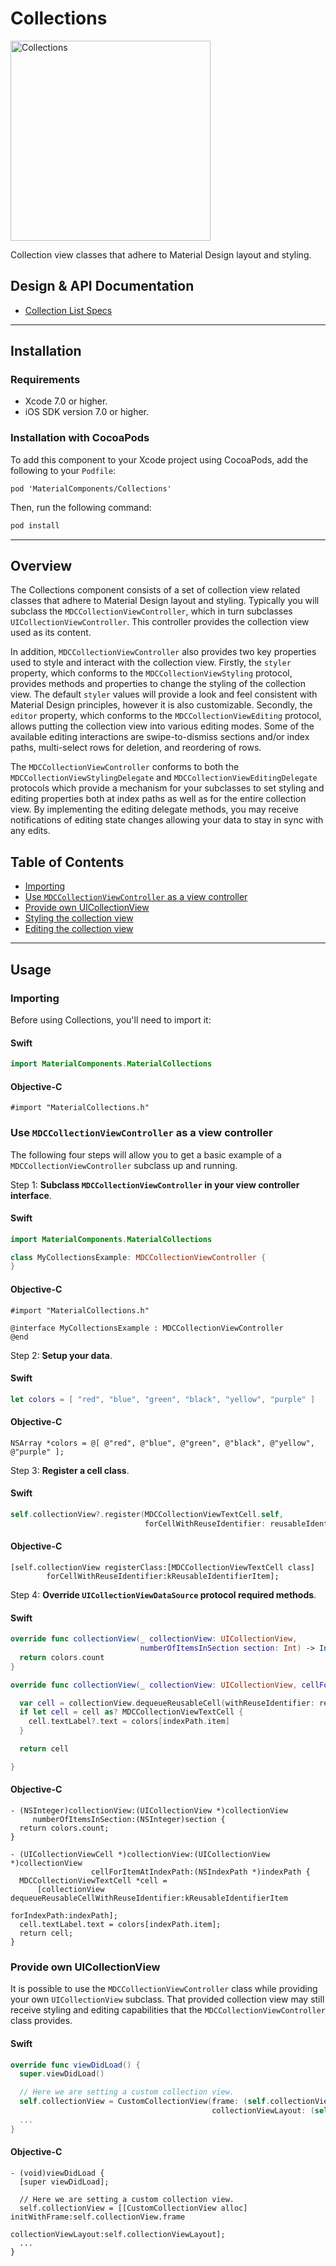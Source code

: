 <!--docs:
title: "Collections"
layout: detail
section: components
excerpt: "Collection view classes that adhere to Material Design layout and styling."
iconId: list
-->

# Collections

<!--{% if site.link_to_site == "true" %}-->
<div class="article__asset article__asset--screenshot">
  <img src="docs/assets/collections.png" alt="Collections" width="320">
</div>
<!--{% else %}
<div class="article__asset article__asset--screenshot" markdown="1">
  <video src="docs/assets/collections.mp4" autoplay loop></video>
</div>
{% endif %}-->

Collection view classes that adhere to Material Design layout and styling.
<!--{: .article__intro }-->

## Design & API Documentation

<ul class="icon-list">
  <li class="icon-spec"><a href="https://www.google.com/design/spec/components/lists.html#lists-specs">Collection List Specs</a></li>
</ul>

- - -

## Installation

### Requirements

- Xcode 7.0 or higher.
- iOS SDK version 7.0 or higher.

### Installation with CocoaPods

To add this component to your Xcode project using CocoaPods, add the following to your `Podfile`:

~~~
pod 'MaterialComponents/Collections'
~~~

Then, run the following command:

~~~ bash
pod install
~~~

- - -

## Overview

The Collections component consists of a set of collection view related classes that adhere to
Material Design layout and styling. Typically you will subclass the `MDCCollectionViewController`,
which in turn subclasses `UICollectionViewController`. This controller provides the collection view
used as its content.

In addition, `MDCCollectionViewController` also provides two key properties used to style and
interact with the collection view. Firstly, the `styler` property, which conforms to the
`MDCCollectionViewStyling` protocol, provides methods and properties to change the styling of the
collection view. The default `styler` values will provide a look and feel consistent with Material
Design principles, however it is also customizable. Secondly, the `editor` property, which conforms
to the `MDCCollectionViewEditing` protocol, allows putting the collection view into various editing
modes. Some of the available editing interactions are swipe-to-dismiss sections and/or index paths,
multi-select rows for deletion, and reordering of rows.

The `MDCCollectionViewController` conforms to both the `MDCCollectionViewStylingDelegate` and
`MDCCollectionViewEditingDelegate` protocols which provide a mechanism for your subclasses to
set styling and editing properties both at index paths as well as for the entire collection view.
By implementing the editing delegate methods, you may receive notifications of editing state changes
allowing your data to stay in sync with any edits.

## Table of Contents
- [Importing](#importing)
- [Use `MDCCollectionViewController` as a view controller](#use-mdccollectionviewcontroller-as-a-view-controller)
- [Provide own UICollectionView](#provide-own-uicollectionview)
- [Styling the collection view](styling/)
- [Editing the collection view](editing/)

- - -

## Usage

### Importing

Before using Collections, you'll need to import it:

<!--<div class="material-code-render" markdown="1">-->
#### Swift
~~~ swift
import MaterialComponents.MaterialCollections
~~~

#### Objective-C
~~~ objc
#import "MaterialCollections.h"
~~~
<!--</div>-->

### Use `MDCCollectionViewController` as a view controller

The following four steps will allow you to get a basic example of a `MDCCollectionViewController`
subclass up and running.

Step 1: **Subclass `MDCCollectionViewController` in your view controller interface**.

<!--<div class="material-code-render" markdown="1">-->
#### Swift
~~~ swift
import MaterialComponents.MaterialCollections

class MyCollectionsExample: MDCCollectionViewController {
}
~~~

#### Objective-C
~~~ objc
#import "MaterialCollections.h"

@interface MyCollectionsExample : MDCCollectionViewController
@end
~~~
<!--</div>-->

Step 2: **Setup your data**.

<!--<div class="material-code-render" markdown="1">-->
#### Swift
~~~ swift
let colors = [ "red", "blue", "green", "black", "yellow", "purple" ]
~~~

#### Objective-C
~~~ objc
NSArray *colors = @[ @"red", @"blue", @"green", @"black", @"yellow", @"purple" ];
~~~
<!--</div>-->

Step 3: **Register a cell class**.

<!--<div class="material-code-render" markdown="1">-->
#### Swift
~~~ swift
self.collectionView?.register(MDCCollectionViewTextCell.self,
                              forCellWithReuseIdentifier: reusableIdentifierItem)
~~~

#### Objective-C
~~~ objc
[self.collectionView registerClass:[MDCCollectionViewTextCell class]
        forCellWithReuseIdentifier:kReusableIdentifierItem];
~~~
<!--</div>-->

Step 4: **Override `UICollectionViewDataSource` protocol required methods**.

<!--<div class="material-code-render" markdown="1">-->
#### Swift
~~~ swift
override func collectionView(_ collectionView: UICollectionView,
                             numberOfItemsInSection section: Int) -> Int {
  return colors.count
}

override func collectionView(_ collectionView: UICollectionView, cellForItemAt indexPath: IndexPath) -> UICollectionViewCell {

  var cell = collectionView.dequeueReusableCell(withReuseIdentifier: reusableIdentifierItem, for: indexPath)
  if let cell = cell as? MDCCollectionViewTextCell {
    cell.textLabel?.text = colors[indexPath.item]
  }

  return cell

}
~~~

#### Objective-C
~~~ objc
- (NSInteger)collectionView:(UICollectionView *)collectionView
     numberOfItemsInSection:(NSInteger)section {
  return colors.count;
}

- (UICollectionViewCell *)collectionView:(UICollectionView *)collectionView
                  cellForItemAtIndexPath:(NSIndexPath *)indexPath {
  MDCCollectionViewTextCell *cell =
      [collectionView dequeueReusableCellWithReuseIdentifier:kReusableIdentifierItem
                                                forIndexPath:indexPath];
  cell.textLabel.text = colors[indexPath.item];
  return cell;
}
~~~
<!--</div>-->

### Provide own UICollectionView

It is possible to use the `MDCCollectionViewController` class while providing your own
`UICollectionView` subclass. That provided collection view may still receive styling and editing
capabilities that the `MDCCollectionViewController` class provides.

<!--<div class="material-code-render" markdown="1">-->
#### Swift
~~~ swift
override func viewDidLoad() {
  super.viewDidLoad()

  // Here we are setting a custom collection view.
  self.collectionView = CustomCollectionView(frame: (self.collectionView?.frame)!,
                                             collectionViewLayout: (self.collectionViewLayout))
  ...
}
~~~

#### Objective-C
~~~ objc
- (void)viewDidLoad {
  [super viewDidLoad];

  // Here we are setting a custom collection view.
  self.collectionView = [[CustomCollectionView alloc] initWithFrame:self.collectionView.frame
                                               collectionViewLayout:self.collectionViewLayout];
  ...
}
~~~
<!--</div>-->
